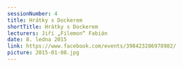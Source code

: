 ```yaml
---
sessionNumber: 4
title: Hrátky s Dockerem
shortTitle: Hrátky s Dockerem
lecturers: Jiří „Filemon“ Fabián
date: 8. ledna 2015
link: https://www.facebook.com/events/398423286978982/
picture: 2015-01-08.jpg
---
```

